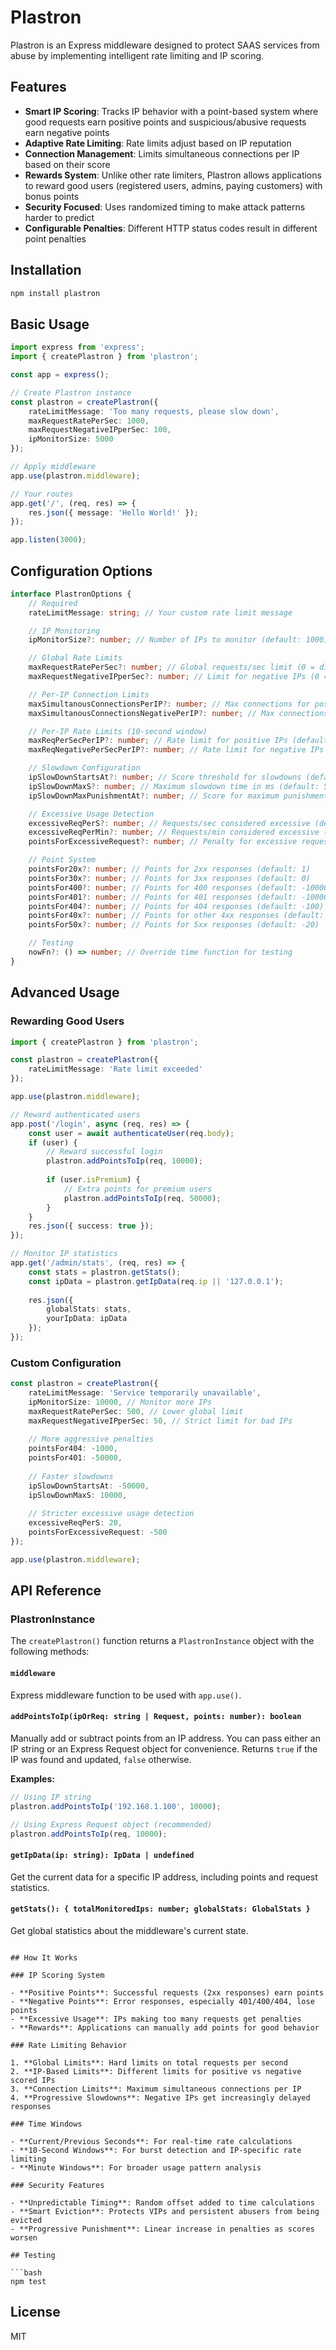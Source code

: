 # Plastron

Plastron is an Express middleware designed to protect SAAS services from abuse by implementing intelligent rate limiting and IP scoring.

## Features

- **Smart IP Scoring**: Tracks IP behavior with a point-based system where good requests earn positive points and suspicious/abusive requests earn negative points
- **Adaptive Rate Limiting**: Rate limits adjust based on IP reputation
- **Connection Management**: Limits simultaneous connections per IP based on their score
- **Rewards System**: Unlike other rate limiters, Plastron allows applications to reward good users (registered users, admins, paying customers) with bonus points
- **Security Focused**: Uses randomized timing to make attack patterns harder to predict
- **Configurable Penalties**: Different HTTP status codes result in different point penalties

## Installation

```bash
npm install plastron
```

## Basic Usage

```typescript
import express from 'express';
import { createPlastron } from 'plastron';

const app = express();

// Create Plastron instance
const plastron = createPlastron({
    rateLimitMessage: 'Too many requests, please slow down',
    maxRequestRatePerSec: 1000,
    maxRequestNegativeIPperSec: 100,
    ipMonitorSize: 5000
});

// Apply middleware
app.use(plastron.middleware);

// Your routes
app.get('/', (req, res) => {
    res.json({ message: 'Hello World!' });
});

app.listen(3000);
```

## Configuration Options

```typescript
interface PlastronOptions {
    // Required
    rateLimitMessage: string; // Your custom rate limit message

    // IP Monitoring
    ipMonitorSize?: number; // Number of IPs to monitor (default: 1000)

    // Global Rate Limits
    maxRequestRatePerSec?: number; // Global requests/sec limit (0 = disabled)
    maxRequestNegativeIPperSec?: number; // Limit for negative IPs (0 = disabled)

    // Per-IP Connection Limits
    maxSimultanousConnectionsPerIP?: number; // Max connections for positive IPs (default: 25)
    maxSimultanousConnectionsNegativePerIP?: number; // Max connections for negative IPs (default: 10)

    // Per-IP Rate Limits (10-second window)
    maxReqPerSecPerIP?: number; // Rate limit for positive IPs (default: 30)
    maxReqNegativePerSecPerIP?: number; // Rate limit for negative IPs (default: 10)

    // Slowdown Configuration
    ipSlowDownStartsAt?: number; // Score threshold for slowdowns (default: -100000)
    ipSlowDownMaxS?: number; // Maximum slowdown time in ms (default: 5000)
    ipSlowDownMaxPunishmentAt?: number; // Score for maximum punishment (default: -500000)

    // Excessive Usage Detection
    excessiveReqPerS?: number; // Requests/sec considered excessive (default: 50)
    excessiveReqPerMin?: number; // Requests/min considered excessive (default: 200)
    pointsForExcessiveRequest?: number; // Penalty for excessive requests (default: -100)

    // Point System
    pointsFor20x?: number; // Points for 2xx responses (default: 1)
    pointsFor30x?: number; // Points for 3xx responses (default: 0)
    pointsFor400?: number; // Points for 400 responses (default: -10000)
    pointsFor401?: number; // Points for 401 responses (default: -10000)
    pointsFor404?: number; // Points for 404 responses (default: -100)
    pointsFor40x?: number; // Points for other 4xx responses (default: -10)
    pointsFor50x?: number; // Points for 5xx responses (default: -20)

    // Testing
    nowFn?: () => number; // Override time function for testing
}
```

## Advanced Usage

### Rewarding Good Users

```typescript
import { createPlastron } from 'plastron';

const plastron = createPlastron({
    rateLimitMessage: 'Rate limit exceeded'
});

app.use(plastron.middleware);

// Reward authenticated users
app.post('/login', async (req, res) => {
    const user = await authenticateUser(req.body);
    if (user) {
        // Reward successful login
        plastron.addPointsToIp(req, 10000);
        
        if (user.isPremium) {
            // Extra points for premium users
            plastron.addPointsToIp(req, 50000);
        }
    }
    res.json({ success: true });
});

// Monitor IP statistics
app.get('/admin/stats', (req, res) => {
    const stats = plastron.getStats();
    const ipData = plastron.getIpData(req.ip || '127.0.0.1');
    
    res.json({
        globalStats: stats,
        yourIpData: ipData
    });
});
```

### Custom Configuration

```typescript
const plastron = createPlastron({
    rateLimitMessage: 'Service temporarily unavailable',
    ipMonitorSize: 10000, // Monitor more IPs
    maxRequestRatePerSec: 500, // Lower global limit
    maxRequestNegativeIPperSec: 50, // Strict limit for bad IPs
    
    // More aggressive penalties
    pointsFor404: -1000,
    pointsFor401: -50000,
    
    // Faster slowdowns
    ipSlowDownStartsAt: -50000,
    ipSlowDownMaxS: 10000,
    
    // Stricter excessive usage detection
    excessiveReqPerS: 20,
    pointsForExcessiveRequest: -500
});

app.use(plastron.middleware);
```

## API Reference

### PlastronInstance

The `createPlastron()` function returns a `PlastronInstance` object with the following methods:

#### `middleware`
Express middleware function to be used with `app.use()`.

#### `addPointsToIp(ipOrReq: string | Request, points: number): boolean`
Manually add or subtract points from an IP address. You can pass either an IP string or an Express Request object for convenience. Returns `true` if the IP was found and updated, `false` otherwise.

**Examples:**
```javascript
// Using IP string
plastron.addPointsToIp('192.168.1.100', 10000);

// Using Express Request object (recommended)
plastron.addPointsToIp(req, 10000);
```

#### `getIpData(ip: string): IpData | undefined`
Get the current data for a specific IP address, including points and request statistics.

#### `getStats(): { totalMonitoredIps: number; globalStats: GlobalStats }`
Get global statistics about the middleware's current state.
```

## How It Works

### IP Scoring System

- **Positive Points**: Successful requests (2xx responses) earn points
- **Negative Points**: Error responses, especially 401/400/404, lose points
- **Excessive Usage**: IPs making too many requests get penalties
- **Rewards**: Applications can manually add points for good behavior

### Rate Limiting Behavior

1. **Global Limits**: Hard limits on total requests per second
2. **IP-Based Limits**: Different limits for positive vs negative scored IPs
3. **Connection Limits**: Maximum simultaneous connections per IP
4. **Progressive Slowdowns**: Negative IPs get increasingly delayed responses

### Time Windows

- **Current/Previous Seconds**: For real-time rate calculations
- **10-Second Windows**: For burst detection and IP-specific rate limiting
- **Minute Windows**: For broader usage pattern analysis

### Security Features

- **Unpredictable Timing**: Random offset added to time calculations
- **Smart Eviction**: Protects VIPs and persistent abusers from being evicted
- **Progressive Punishment**: Linear increase in penalties as scores worsen

## Testing

```bash
npm test
```

## License

MIT
